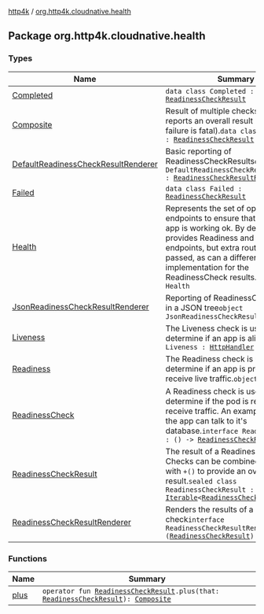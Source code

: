 [http4k](../index.md) / [org.http4k.cloudnative.health](./index.md)

## Package org.http4k.cloudnative.health

### Types

| Name | Summary |
|---|---|
| [Completed](-completed/index.md) | `data class Completed : `[`ReadinessCheckResult`](-readiness-check-result/index.md) |
| [Composite](-composite/index.md) | Result of multiple checks, for which it reports an overall result (ie. any failure is fatal).`data class Composite : `[`ReadinessCheckResult`](-readiness-check-result/index.md) |
| [DefaultReadinessCheckResultRenderer](-default-readiness-check-result-renderer/index.md) | Basic reporting of ReadinessCheckResults`object DefaultReadinessCheckResultRenderer : `[`ReadinessCheckResultRenderer`](-readiness-check-result-renderer/index.md) |
| [Failed](-failed/index.md) | `data class Failed : `[`ReadinessCheckResult`](-readiness-check-result/index.md) |
| [Health](-health/index.md) | Represents the set of operational endpoints to ensure that a particular app is working ok. By default provides Readiness and Liveness endpoints, but extra routes can be passed, as can a different renderer implementation for the ReadinessCheck results.`object Health` |
| [JsonReadinessCheckResultRenderer](-json-readiness-check-result-renderer/index.md) | Reporting of ReadinessCheckResults in a JSON tree`object JsonReadinessCheckResultRenderer` |
| [Liveness](-liveness.md) | The Liveness check is used to determine if an app is alive.`object Liveness : `[`HttpHandler`](../org.http4k.core/-http-handler.md) |
| [Readiness](-readiness/index.md) | The Readiness check is used to determine if an app is prepared to receive live traffic.`object Readiness` |
| [ReadinessCheck](-readiness-check/index.md) | A Readiness check is used to determine if the pod is ready to receive traffic. An example is to test if the app can talk to it's database.`interface ReadinessCheck : () -> `[`ReadinessCheckResult`](-readiness-check-result/index.md) |
| [ReadinessCheckResult](-readiness-check-result/index.md) | The result of a Readiness check. Checks can be combined together with `+()` to provide an overall result.`sealed class ReadinessCheckResult : `[`Iterable`](https://kotlinlang.org/api/latest/jvm/stdlib/kotlin.collections/-iterable/index.html)`<`[`ReadinessCheckResult`](-readiness-check-result/index.md)`>` |
| [ReadinessCheckResultRenderer](-readiness-check-result-renderer/index.md) | Renders the results of a readiness check`interface ReadinessCheckResultRenderer : (`[`ReadinessCheckResult`](-readiness-check-result/index.md)`) -> `[`String`](https://kotlinlang.org/api/latest/jvm/stdlib/kotlin/-string/index.html) |

### Functions

| Name | Summary |
|---|---|
| [plus](plus.md) | `operator fun `[`ReadinessCheckResult`](-readiness-check-result/index.md)`.plus(that: `[`ReadinessCheckResult`](-readiness-check-result/index.md)`): `[`Composite`](-composite/index.md) |
